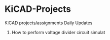 # KiCAD-Projects
KiCAD projects/assignments Daily Updates

1. How to perform voltage divider circuit simulat

